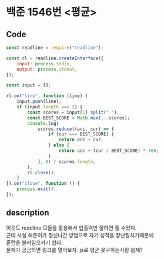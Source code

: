 # 백준 1546번 <평균>

## Code

```js
const readline = require("readline");

const rl = readline.createInterface({
	input: process.stdin,
	output: process.stdout,
});

const input = [];

rl.on("line", function (line) {
	input.push(line);
	if (input.length === 2) {
		const scores = input[1].split(" ");
		const BEST_SCORE = Math.max(...scores);
		console.log(
			scores.reduce((acc, cur) => {
				if (cur === BEST_SCORE) {
					return acc + cur;
				} else {
					return acc + (cur / BEST_SCORE) * 100;
				}
			}, 0) / scores.length,
		);
		rl.close();
	}
}).on("close", function () {
	process.exit();
});
```

## description

이것도 readline 모듈을 활용해서 입출력만 잘하면 풀 수있다.  
근데 사실 해준이가 정신나간 방법으로 자기 성적을 장난질치기때문에  
혼란을 불러일으키기 쉽다.  
문제가 궁금하면 링크를 열어보자.
js로 평균 못구하는사람 읍제?
